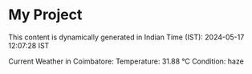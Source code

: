 # My Project

This content is dynamically generated in Indian Time (IST): 2024-05-17 12:07:28 IST


Current Weather in Coimbatore:
Temperature: 31.88 °C
Condition: haze
